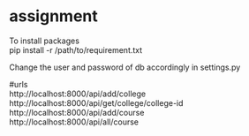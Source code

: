 # assignment

To install packages  
pip install -r /path/to/requirement.txt

Change the user and password of db accordingly in settings.py  

#urls  
http://localhost:8000/api/add/college  
http://localhost:8000/api/get/college/college-id  
http://localhost:8000/api/add/course  
http://localhost:8000/api/all/course  
